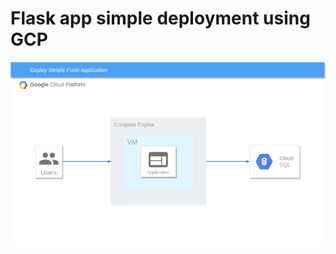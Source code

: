 # Flask app simple deployment using GCP
![cover](https://github.com/lil-id/flask-deployment/blob/main/Simple%20Deploy%20Flask%20APP%20using%20Compute%20Engine.drawio.png)
